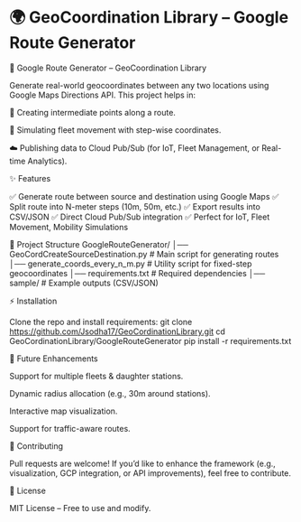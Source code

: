 # 🌍 GeoCoordination Library – Google Route Generator  


🚀 Google Route Generator – GeoCoordination Library

Generate real-world geocoordinates between any two locations using Google Maps Directions API.
This project helps in:

📍 Creating intermediate points along a route.

🚚 Simulating fleet movement with step-wise coordinates.

☁️ Publishing data to Cloud Pub/Sub (for IoT, Fleet Management, or Real-time Analytics).


✨ Features

✅ Generate route between source and destination using Google Maps
✅ Split route into N-meter steps (10m, 50m, etc.)
✅ Export results into CSV/JSON
✅ Direct Cloud Pub/Sub integration
✅ Perfect for IoT, Fleet Movement, Mobility Simulations


📂 Project Structure
GoogleRouteGenerator/
│── GeoCordCreateSourceDestination.py   # Main script for generating routes
│── generate_coords_every_n_m.py        # Utility script for fixed-step geocoordinates
│── requirements.txt                    # Required dependencies
│── sample/                             # Example outputs (CSV/JSON)


⚡ Installation

Clone the repo and install requirements:
git clone https://github.com/Jsodha17/GeoCordinationLibrary.git
cd GeoCordinationLibrary/GoogleRouteGenerator
pip install -r requirements.txt


🔮 Future Enhancements

Support for multiple fleets & daughter stations.

Dynamic radius allocation (e.g., 30m around stations).

Interactive map visualization.

Support for traffic-aware routes.


🤝 Contributing

Pull requests are welcome! If you’d like to enhance the framework (e.g., visualization, GCP integration, or API improvements), feel free to contribute.

📜 License

MIT License – Free to use and modify.
